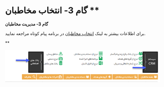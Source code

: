 # گام 3- انتخاب مخاطبان      **

**گام 3- مدیریت مخاطبان**

برای اطلاعات بیشتر به لینک [انتخاب مخاطبان](../../ToolsSharedInformation/Step3SelectAudiences.md) در برنامه پیام کوتاه مراجعه نمایید.

**

**![](advertising-sendingprint-thirdstep.png)**